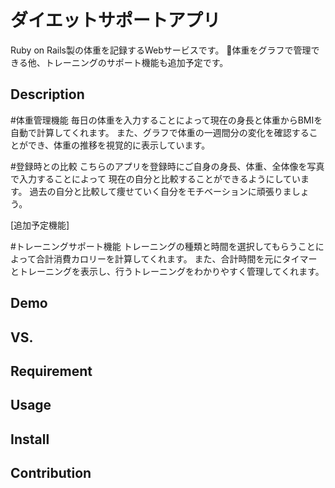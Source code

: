 ダイエットサポートアプリ
====
Ruby on Rails製の体重を記録するWebサービスです。
体重をグラフで管理できる他、トレーニングのサポート機能も追加予定です。

## Description

#体重管理機能
毎日の体重を入力することによって現在の身長と体重からBMIを自動で計算してくれます。
また、グラフで体重の一週間分の変化を確認することができ、体重の推移を視覚的に表示しています。

#登録時との比較
こちらのアプリを登録時にご自身の身長、体重、全体像を写真で入力することによって
現在の自分と比較することができるようにしています。
過去の自分と比較して痩せていく自分をモチベーションに頑張りましょう。

[追加予定機能]

#トレーニングサポート機能
トレーニングの種類と時間を選択してもらうことによって合計消費カロリーを計算してくれます。
また、合計時間を元にタイマーとトレーニングを表示し、行うトレーニングをわかりやすく管理してくれます。

## Demo

## VS. 

## Requirement

## Usage

## Install

## Contribution
